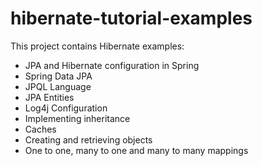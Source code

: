 hibernate-tutorial-examples
===========================
This project contains Hibernate examples:

- JPA and Hibernate configuration in Spring
- Spring Data JPA
- JPQL Language
- JPA Entities
- Log4j Configuration
- Implementing inheritance
- Caches
- Creating and retrieving objects
- One to one, many to one and many to many mappings